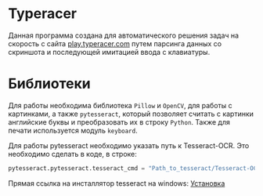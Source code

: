 # Typeracer
Данная программа создана для автоматического решения задач на скорость с сайта [play.typeracer.com](play.typeracer.com) путем парсинга данных со скриншота и последующей имитацией ввода с клавиатуры.
# Библиотеки
Для работы необходима библиотека `Pillow` и `OpenCV`, для работы с картинками, а также `pytesseract`, который позволяет считать с картинки английские буквы и преобразовать их в строку `Python`. Также для печати используется модуль `keyboard`.

Для работы pytesseract необходимо указать путь к Tesseract-OCR. Это необходимо сделать в коде, в строке:
```python
pytesseract.pytesseract.tesseract_cmd = "Path_to_tesseract/Tesseract-OCR/tesseract.exe"
```
Прямая ссылка на инсталлятор tesseract на windows: [Установка](https://kumisystems.dl.sourceforge.net/project/tesseract-ocr-alt/tesseract-ocr-setup-3.02.02.exe?viasf=1)